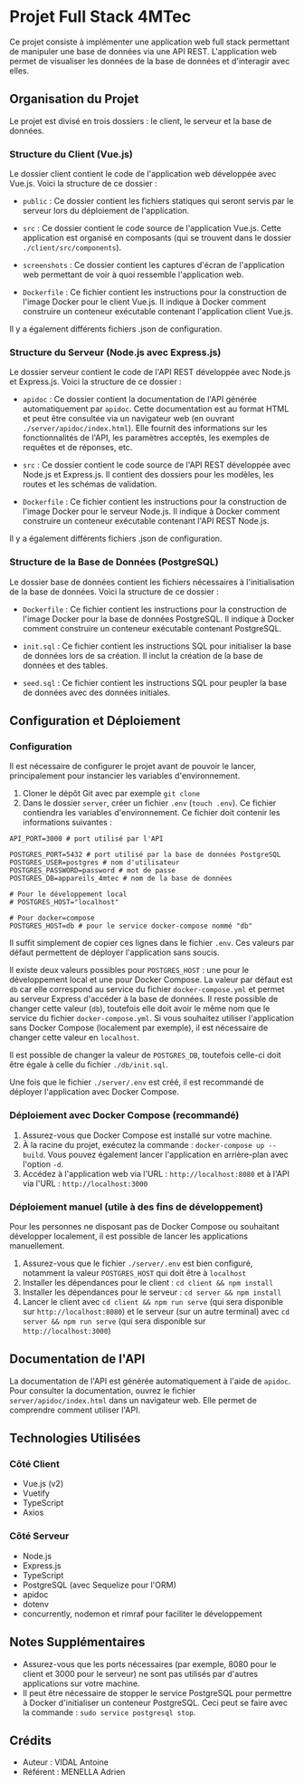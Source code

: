 # Projet Full Stack 4MTec

Ce projet consiste à implémenter une application web full stack permettant de manipuler une base de données via une API REST. L'application web permet de visualiser les données de la base de données et d'interagir avec elles.

## Organisation du Projet

Le projet est divisé en trois dossiers : le client, le serveur et la base de données.

### Structure du Client (Vue.js)

Le dossier client contient le code de l'application web développée avec Vue.js. Voici la structure de ce dossier :

- `public` : Ce dossier contient les fichiers statiques qui seront servis par le serveur lors du déploiement de l'application.

- `src` : Ce dossier contient le code source de l'application Vue.js. Cette application est organisé en composants (qui se trouvent dans le dossier `./client/src/components`).

- `screenshots` : Ce dossier contient les captures d'écran de l'application web permettant de voir à quoi ressemble l'application web.

- `Dockerfile` : Ce fichier contient les instructions pour la construction de l'image Docker pour le client Vue.js. Il indique à Docker comment construire un conteneur exécutable contenant l'application client Vue.js.

Il y a également différents fichiers .json de configuration.

### Structure du Serveur (Node.js avec Express.js)

Le dossier serveur contient le code de l'API REST développée avec Node.js et Express.js. Voici la structure de ce dossier :

- `apidoc` : Ce dossier contient la documentation de l'API générée automatiquement par `apidoc`. Cette documentation est au format HTML et peut être consultée via un navigateur web (en ouvrant `./server/apidoc/index.html`). Elle fournit des informations sur les fonctionnalités de l'API, les paramètres acceptés, les exemples de requêtes et de réponses, etc.

- `src` : Ce dossier contient le code source de l'API REST développée avec Node.js et Express.js. Il contient des dossiers pour les modèles, les routes et les schémas de validation.

- `Dockerfile` : Ce fichier contient les instructions pour la construction de l'image Docker pour le serveur Node.js. Il indique à Docker comment construire un conteneur exécutable contenant l'API REST Node.js.

Il y a également différents fichiers .json de configuration.

### Structure de la Base de Données (PostgreSQL)

Le dossier base de données contient les fichiers nécessaires à l'initialisation de la base de données.
Voici la structure de ce dossier :

- `Dockerfile` : Ce fichier contient les instructions pour la construction de l'image Docker pour la base de données PostgreSQL. Il indique à Docker comment construire un conteneur exécutable contenant PostgreSQL.

- `init.sql` : Ce fichier contient les instructions SQL pour initialiser la base de données lors de sa création. Il inclut la création de la base de données et des tables.

- `seed.sql` : Ce fichier contient les instructions SQL pour peupler la base de données avec des données initiales.

## Configuration et Déploiement

### Configuration

Il est nécessaire de configurer le projet avant de pouvoir le lancer, principalement pour instancier les variables d'environnement.

1. Cloner le dépôt Git avec par exemple `git clone`
2. Dans le dossier `server`, créer un fichier `.env` (`touch .env`). Ce fichier contiendra les variables d'environnement. Ce fichier doit contenir les informations suivantes :

```
API_PORT=3000 # port utilisé par l'API

POSTGRES_PORT=5432 # port utilisé par la base de données PostgreSQL
POSTGRES_USER=postgres # nom d'utilisateur
POSTGRES_PASSWORD=password # mot de passe
POSTGRES_DB=appareils_4mtec # nom de la base de données

# Pour le développement local
# POSTGRES_HOST="localhost"

# Pour docker=compose
POSTGRES_HOST=db # pour le service docker-compose nommé "db"
```

Il suffit simplement de copier ces lignes dans le fichier `.env`. Ces valeurs par défaut permettent de déployer l'application sans soucis.

Il existe deux valeurs possibles pour `POSTGRES_HOST` : une pour le développement local et une pour Docker Compose. La valeur par défaut est `db` car elle correspond au service du fichier `docker-compose.yml` et permet au serveur Express d'accéder à la base de données. Il reste possible de changer cette valeur (`db`), toutefois elle doit avoir le même nom que le service du fichier `docker-compose.yml`. Si vous souhaitez utiliser l'application sans Docker Compose (localement par exemple), il est nécessaire de changer cette valeur en `localhost`.

Il est possible de changer la valeur de `POSTGRES_DB`, toutefois celle-ci doit être égale à celle du fichier `./db/init.sql`.

Une fois que le fichier `./server/.env` est créé, il est recommandé de déployer l'application avec Docker Compose.

### Déploiement avec Docker Compose (recommandé)

1. Assurez-vous que Docker Compose est installé sur votre machine.
2. À la racine du projet, exécutez la commande : `docker-compose up --build`. Vous pouvez également lancer l'application en arrière-plan avec l'option `-d`.
3. Accédez à l'application web via l'URL : `http://localhost:8080` et à l'API via l'URL : `http://localhost:3000`

### Déploiement manuel (utile à des fins de développement)

Pour les personnes ne disposant pas de Docker Compose ou souhaitant développer localement, il est possible de lancer les applications manuellement.

1. Assurez-vous que le fichier `./server/.env` est bien configuré, notamment la valeur `POSTGRES_HOST` qui doit être à `localhost`
2. Installer les dépendances pour le client : `cd client && npm install`
3. Installer les dépendances pour le serveur : `cd server && npm install`
4. Lancer le client avec `cd client && npm run serve` (qui sera disponible sur `http://localhost:8080`) et le serveur (sur un autre terminal) avec `cd server && npm run serve` (qui sera disponible sur `http://localhost:3000`)

## Documentation de l'API

La documentation de l'API est générée automatiquement à l'aide de `apidoc`. Pour consulter la documentation, ouvrez le fichier `server/apidoc/index.html` dans un navigateur web. Elle permet de comprendre comment utiliser l'API.

## Technologies Utilisées

### Côté Client

- Vue.js (v2)
- Vuetify
- TypeScript
- Axios

### Côté Serveur

- Node.js
- Express.js
- TypeScript
- PostgreSQL (avec Sequelize pour l'ORM)
- apidoc
- dotenv
- concurrently, nodemon et rimraf pour faciliter le développement

## Notes Supplémentaires

- Assurez-vous que les ports nécessaires (par exemple, 8080 pour le client et 3000 pour le serveur) ne sont pas utilisés par d'autres applications sur votre machine.
- Il peut être nécessaire de stopper le service PostgreSQL pour permettre à Docker d'initialiser un conteneur PostgreSQL. Ceci peut se faire avec la commande : `sudo service postgresql stop`.

## Crédits

- Auteur : VIDAL Antoine
- Référent : MENELLA Adrien
